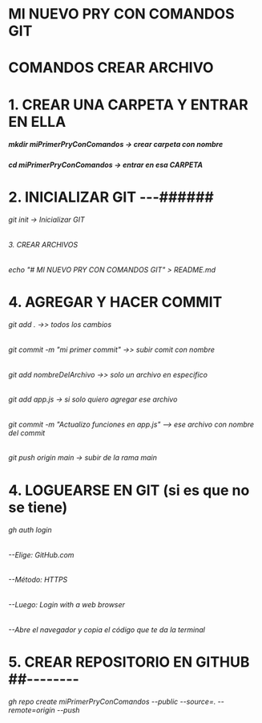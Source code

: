 # MI NUEVO PRY CON COMANDOS GIT
# COMANDOS CREAR ARCHIVO

# 1. CREAR UNA CARPETA Y ENTRAR EN ELLA 

##### mkdir miPrimerPryConComandos  -> crear carpeta con nombre
##### cd miPrimerPryConComandos     -> entrar en esa CARPETA


# 2. INICIALIZAR GIT ---######
###### git init    -> Inicializar GIT

###### 3. CREAR ARCHIVOS ###############
###### echo "# MI NUEVO PRY CON COMANDOS GIT" > README.md 

# 4. AGREGAR Y HACER COMMIT #####
###### git add .   ->> todos los cambios
###### git commit -m "mi primer commit"   ->> subir comit con nombre
###### git add nombreDelArchivo  ->> solo un archivo en especifico

###### git add app.js    -> si solo quiero agregar ese archivo
###### git commit -m "Actualizo funciones en app.js" --> ese archivo con nombre del commit
###### git push origin main  -> subir de la rama main



# 4. LOGUEARSE EN GIT (si es que no se tiene) ############
###### gh auth login
###### --Elige: GitHub.com
###### --Método: HTTPS
###### --Luego: Login with a web browser
###### --Abre el navegador y copia el código que te da la terminal

# 5. CREAR REPOSITORIO EN GITHUB ##--------
###### gh repo create miPrimerPryConComandos --public --source=. --remote=origin --push